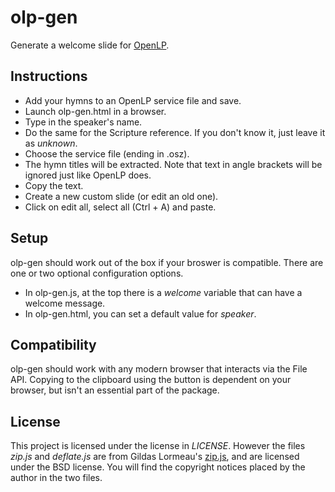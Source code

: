 # olp-gen
Generate a welcome slide for [OpenLP](https://openlp.org/).

## Instructions
- Add your hymns to an OpenLP service file and save.
- Launch olp-gen.html in a browser.
- Type in the speaker's name.
- Do the same for the Scripture reference. If you don't know it, just leave it
as _unknown_.
- Choose the service file (ending in .osz).
- The hymn titles will be extracted. Note that text in angle brackets will be
ignored just like OpenLP does.
- Copy the text.
- Create a new custom slide (or edit an old one).
- Click on edit all, select all (Ctrl + A) and paste.

## Setup
olp-gen should work out of the box if your broswer is compatible. There are one
or two optional configuration options.
- In olp-gen.js, at the top there is a _welcome_ variable that can have a
welcome message.
- In olp-gen.html, you can set a default value for _speaker_.

## Compatibility
olp-gen should work with any modern browser that interacts via the File API.
Copying to the clipboard using the button is dependent on your browser, but
isn't an essential part of the package.

## License
This project is licensed under the license in _LICENSE_.
However the files _zip.js_ and _deflate.js_ are from Gildas Lormeau's
[zip.js](https://gildas-lormeau.github.io/zip.js/), and are licensed under the 
BSD license. You will find the copyright notices placed by the author in the 
two files.